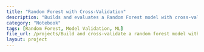 ```yaml
---
title: "Random Forest with Cross-Validation"
description: "Builds and evaluates a Random Forest model with cross-validation and performance metrics."
category: "Notebook"
tags: [Random Forest, Model Validation, ML]
file_url: /projects/Build and cross-validate a random forest model with Python.ipynb
layout: project
---
```

